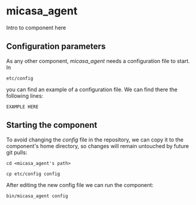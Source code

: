 # micasa_agent
Intro to component here


## Configuration parameters
As any other component, *micasa_agent* needs a configuration file to start. In
```
etc/config
```
you can find an example of a configuration file. We can find there the following lines:
```
EXAMPLE HERE
```

## Starting the component
To avoid changing the *config* file in the repository, we can copy it to the component's home directory, so changes will remain untouched by future git pulls:

```
cd <micasa_agent's path> 
```
```
cp etc/config config
```

After editing the new config file we can run the component:

```
bin/micasa_agent config
```
